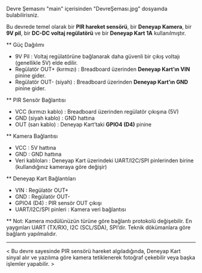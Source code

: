 
  Devre Şemasını "main" içerisinden "DevreŞeması.jpg" dosyaında bulabilirisniz.

Bu devrede temel olarak bir **PIR hareket sensörü**, bir **Deneyap Kamera**, bir **9V pil**, bir **DC-DC voltaj regülatörü** ve bir **Deneyap Kart 1A** kullanılmıştır.

**  Güç Dağılımı

- 9V Pil  : Voltaj regülatörüne bağlanarak daha güvenli bir çıkış voltajı (genellikle 5V) elde edilir.
- Regülatör OUT+ (kırmızı) : Breadboard üzerinden **Deneyap Kart’ın VIN** pinine gider.
- Regülatör OUT- (siyah) : Breadboard üzerinden **Deneyap Kart’ın GND** pinine gider.

**  PIR Sensör Bağlantısı

- VCC (kırmızı kablo) : Breadboard üzerinden regülatör çıkışına (5V)
- GND (siyah kablo) : GND hattına
- OUT (sarı kablo) : Deneyap Kart’taki **GPIO4 (D4)** pinine

**  Kamera Bağlantısı

- VCC : 5V hattına  
- GND : GND hattına  
- Veri kabloları : Deneyap Kart üzerindeki UART/I2C/SPI pinlerinden birine (kullandığınız kameraya göre değişir)

**  Deneyap Kart Bağlantıları

- VIN : Regülatör OUT+  
- GND : Regülatör OUT-  
- GPIO4 (D4) : PIR sensör OUT çıkışı  
- UART/I2C/SPI pinleri : Kamera veri bağlantısı



 **  Not: Kamera modülünüzün türüne göre bağlantı protokolü değişebilir. En yaygınları UART (TX/RX), I2C (SCL/SDA), SPI’dir. Teknik dökümanlara göre bağlantı yapılmalıdır.

-------------------------------------------------------------------------------------------------------------------------------------------------------------------------------------------------------------------------------------------------------------------------------

< Bu devre sayesinde PIR sensörü hareket algıladığında, Deneyap Kart sinyal alır ve yazılıma göre kamera tetiklenerek fotoğraf çekebilir veya başka işlemler yapabilir. >
